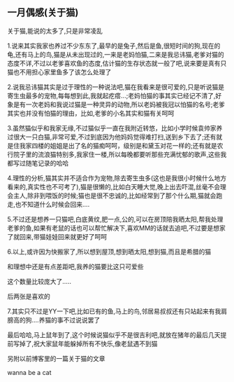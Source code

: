 ## 一月偶感(关于猫) ##

关于猫,能说的太多了,只是非常凌乱
 
1.说来其实我家也养过不少东东了,最早的是兔子,然后是鱼,很短时间的狗,现在的龟,还有马上的鸟,猫是从未出现过的,一来是老妈怕猫,二来是我忌讳猫,老爹对猫的态度不详,不过以老爹喜欢鱼的态度,估计猫的生存状态就一般了吧,说来要是真有只猫也不用担心家里鱼多了该怎么处理了
 
2.说我忌讳猫其实是过于理性的一种说法吧,猫在我看来是很可爱的,只是听说猫是寄生虫最多的宠物,每每想到此,我就起疙瘩...;老妈怕猫的事其实已经记不清了,好象是有一次老妈和我说过猫是一种灵异的动物,所以老妈被我冠以怕猫的名号;老爹其实也并没有怕猫的理由，比如,老爹的小名其实和猫有关呵呵
 
3.虽然猫似乎和我家无缘,不过猫似乎一直在我附近转悠，比如小学时候袁帅家养过很大一只白猫,非常可爱,不过到底因为他妈妈觉得难打扫,送到乡下去了;还有就是住我家四楼的姐姐是出了名的猫痴呵呵，级别是和黛玉对花一样的;还有就是农行院子里的流浪猫特别多,我家住一楼,所以每晚都要听那些充满忧郁的歌声,这些我都写过随笔记录的哈哈
 
4.理性的分析,猫其实并不适合作为宠物,除去寄生虫多(这也是我很小时候什么地方看来的,真实性也不可考了),猫是很懒的,比如白天睡大觉,晚上出去吓混,丝毫不会理会主人,除非到喂饭的时候;猫也是很不忠诚的,比如经常到了那个什么期,猫就会跑走,也不知道什么时候会回来....
 
5.不过还是想养一只猫吧,白底黄纹,肥一点,公的,可以在房顶陪我晒太阳,帮我处理老爹的鱼,如果有老鼠的话也可以帮忙解决下,喜欢MM的话就去追吧,不过要是想家了就回来,带猫娃娃回来就更好了呵呵
 
6.以上,或许因为快搬家了,所以想到屋顶,想到晒太阳,想到猫,而且是希腊的猫

和理想中还是有点差距吧,我养的猫要比这只可爱些

这个数量比较庞大了.....
 

后两张是喜欢的
 
7.其实只不过是YY一下吧,比如已有的鱼,马上的鸟,邻居易叔叔还有只站起来有我肩膀高的狗....养猫的事不过说说罢了
 
 
最后哈哈,马上鼠年到了,这个时候说猫似乎不是很吉利吧,就放在猪年的最后几天提前写掉了,祝大家鼠年能躲掉所有不快乐,像老鼠遇不到猫
 
另附以前博客里的一篇关于猫的文章
 
wanna be a cat
